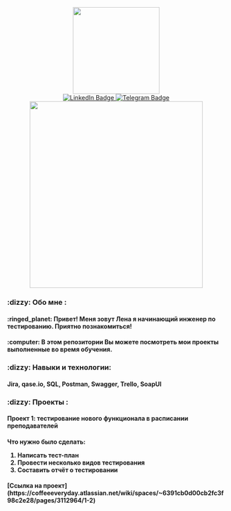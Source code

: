 <div id="header" align="center">
  <img src="https://media3.giphy.com/media/v1.Y2lkPTc5MGI3NjExZHVuYWk4dGZhYnNqODMyMDQwNHo2eWxkZjFhZjZzcW0xYXRqaHUyOCZlcD12MV9pbnRlcm5hbF9naWZfYnlfaWQmY3Q9Zw/QX15lZJbifeQPzcNDt/giphy.gif" width="200"/>
</div>
 <div id="badges"  align="center">
  <a href="https://www.linkedin.com/in/елена-жукова-273322282">
    <img src="https://img.shields.io/badge/LinkedIn-blue?style=for-the-badge&logo=linkedin&logoColor=white" alt="LinkedIn Badge"/>
  </a>
  <a href="https://web.telegram.org/k/#@violeus_syringa">
    <img src="https://img.shields.io/badge/Telegram-blue?style=for-the-badge&logo=telegram&logoColor=white" alt="Telegram Badge"/>
  </a>
</div>
<div align="center">
  <img src="https://64.media.tumblr.com/7fe40de45e1fa7caba69219214ce55c7/tumblr_nr3vdc5aNE1qza1qzo1_500.gifv" width="400" height="430"/>
</div>
<p> <h3> :dizzy: Обо мне : </p>
<p> <h4> :ringed_planet: Привет! Меня зовут Лена я начинающий инженер по тестированию. Приятно познакомиться! </p>
<p> <h4> :computer: В этом репозитории Вы можете посмотреть мои проекты выполненные во время обучения. </p>
</p>
<p> <h3> :dizzy: Навыки и технологии: </p>
<p> <h4> Jira, qase.io, SQL, Postman, Swagger, Trello, SoapUI </p>
</p>
<p> <h3> :dizzy: Проекты : </p>
<p> <h4> Проект 1: тестирование нового функционала в расписании преподавателей </p>
<p> <h4> Что нужно было сделать: </p>
<ol>
<li>Написать тест-план</li>
  <li>Провести несколько видов тестирования</li>
    <li>Составить отчёт о тестировании</li>
</ol> </p>
<p> <h4> [Ссылка на проект](https://coffeeeveryday.atlassian.net/wiki/spaces/~6391cb0d00cb2fc3f98c2e28/pages/3112964/1-2)  
